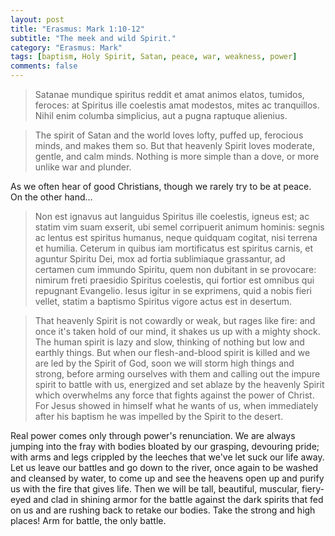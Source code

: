 ```yaml
---
layout: post
title: "Erasmus: Mark 1:10-12"
subtitle: "The meek and wild Spirit."
category: "Erasmus: Mark"
tags: [baptism, Holy Spirit, Satan, peace, war, weakness, power]
comments: false
---
```


> Satanae mundique spiritus reddit et amat animos elatos, tumidos, feroces: at Spiritus ille coelestis amat modestos, mites ac tranquillos. Nihil enim columba simplicius, aut a pugna raptuque alienius.

> The spirit of Satan and the world loves lofty, puffed up, ferocious minds, and makes them so. But that heavenly Spirit loves moderate, gentle, and calm minds. Nothing is more simple than a dove, or more unlike war and plunder.

As we often hear of good Christians, though we rarely try to be at peace. On the other hand...

> Non est ignavus aut languidus Spiritus ille coelestis, igneus est; ac statim vim suam exserit, ubi semel corripuerit animum hominis: segnis ac lentus est spiritus humanus, neque quidquam cogitat, nisi terrena et humilia. Ceterum in quibus iam mortificatus est spiritus carnis, et aguntur Spiritu Dei, mox ad fortia sublimiaque grassantur, ad certamen cum immundo Spiritu, quem non dubitant in se provocare: nimirum freti praesidio Spiritus coelestis, qui fortior est omnibus qui repugnant Evangelio. Iesus igitur in se exprimens, quid a nobis fieri vellet, statim a baptismo Spiritus vigore actus est in desertum.

> That heavenly Spirit is not cowardly or weak, but rages like fire: and once it's taken hold of our mind, it shakes us up with a mighty shock. The human spirit is lazy and slow, thinking of nothing but low and earthly things. But when our flesh-and-blood spirit is killed and we are led by the Spirit of God, soon we will storm high things and strong, before arming ourselves with them and calling out the impure spirit to battle with us, energized and set ablaze by the heavenly Spirit which overwhelms any force that fights against the power of Christ. For Jesus showed in himself what he wants of us, when immediately after his baptism he was impelled by the Spirit to the desert.

Real power comes only through power's renunciation. We are always jumping into the fray with bodies bloated by our grasping, devouring pride; with arms and legs crippled by the leeches that we've let suck our life away. Let us leave our battles and go down to the river, once again to be washed and cleansed by water, to come up and see the heavens open up and purify us with the fire that gives life. Then we will be tall, beautiful, muscular, fiery-eyed and clad in shining armor for the battle against the dark spirits that fed on us and are rushing back to retake our bodies. Take the strong and high places! Arm for battle, the only battle.